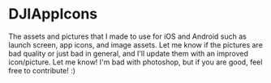 # DJIAppIcons
The assets and pictures that I made to use for iOS and Android such as launch screen, app icons, and image assets. 
Let me know if the pictures are bad quality or just bad in general, and I'll update them with an improved icon/picture. Let me know!
I'm bad with photoshop, but if you are good, feel free to contribute! :)
